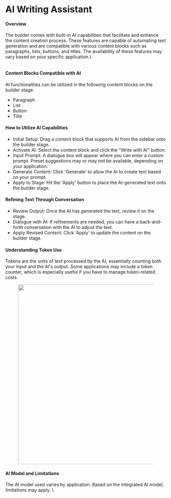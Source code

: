 # AI Writing Assistant

#### Overview

The builder comes with built-in AI capabilities that facilitate and enhance the content creation process. These features are capable of automating text generation and are compatible with various content blocks such as paragraphs, lists, buttons, and titles. The availability of these features may vary based on your specific application.\


<figure><img src="https://lh7-eu.googleusercontent.com/FFusFRMjeg4qAUsN_BQ8CIPu_2qRMImFNsTI-d6HBZelvhdf243ttNZg-ZgPOI9PDFBuFXJkmgRbfN1uH233SUpdpJ2qK-uh3h7bxomE_ybsMj9pzKuNO85yjKOoNNM6IENzWmbrUbsomughF0DemCg" alt=""><figcaption></figcaption></figure>

#### Content Blocks Compatible with AI

AI functionalities can be utilized in the following content blocks on the builder stage:

* Paragraph
* List
* Button
* Title

#### How to Utilize AI Capabilities

* Initial Setup: Drag a content block that supports AI from the sidebar onto the builder stage.
* Activate AI: Select the content block and click the "Write with AI" button.
* Input Prompt: A dialogue box will appear where you can enter a custom prompt. Preset suggestions may or may not be available, depending on your application.
* Generate Content: Click 'Generate' to allow the AI to create text based on your prompt.
* Apply to Stage: Hit the 'Apply' button to place the AI-generated text onto the builder stage.

#### Refining Text Through Conversation

* Review Output: Once the AI has generated the text, review it on the stage.
* Dialogue with AI: If refinements are needed, you can have a back-and-forth conversation with the AI to adjust the text.
* Apply Revised Content: Click 'Apply' to update the content on the builder stage.

#### Understanding Token Use

Tokens are the units of text processed by the AI, essentially counting both your input and the AI's output. Some applications may include a token counter, which is especially useful if you have to manage token-related costs.

<figure><img src="https://lh7-eu.googleusercontent.com/0PCaKJjEKYa7Vxi5xNqjXeUvh86zLnNft0TDk8s2iVjhMZYIY3rIPbxtI0AqmohQcuLBdrjsIfJ4rd56m9DjmL11LrbLe4PbnsSTKPG5gR6Gv6tTZsOjgX-9qQw97o6rNz8Fgy6uK2jYEBTzGVbHYY8" alt="" width="563"><figcaption></figcaption></figure>

#### AI Model and Limitations

The AI model used varies by application. Based on the integrated AI model, limitations may apply. \
